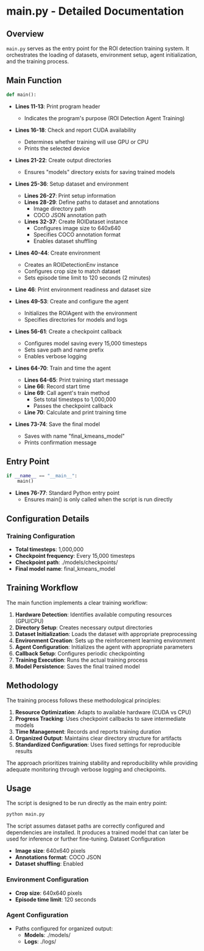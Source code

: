 # main.py - Detailed Documentation

## Overview
`main.py` serves as the entry point for the ROI detection training system. It orchestrates the loading of datasets, environment setup, agent initialization, and the training process.

## Main Function

```python
def main():
```

- **Lines 11-13**: Print program header
  - Indicates the program's purpose (ROI Detection Agent Training)

- **Lines 16-18**: Check and report CUDA availability
  - Determines whether training will use GPU or CPU
  - Prints the selected device

- **Lines 21-22**: Create output directories
  - Ensures "models" directory exists for saving trained models

- **Lines 25-36**: Setup dataset and environment
  - **Lines 26-27**: Print setup information
  - **Lines 28-29**: Define paths to dataset and annotations
    - Image directory path
    - COCO JSON annotation path
  - **Lines 32-37**: Create ROIDataset instance
    - Configures image size to 640x640
    - Specifies COCO annotation format
    - Enables dataset shuffling

- **Lines 40-44**: Create environment
  - Creates an ROIDetectionEnv instance
  - Configures crop size to match dataset
  - Sets episode time limit to 120 seconds (2 minutes)

- **Line 46**: Print environment readiness and dataset size

- **Lines 49-53**: Create and configure the agent
  - Initializes the ROIAgent with the environment
  - Specifies directories for models and logs

- **Lines 56-61**: Create a checkpoint callback
  - Configures model saving every 15,000 timesteps
  - Sets save path and name prefix
  - Enables verbose logging

- **Lines 64-70**: Train and time the agent
  - **Lines 64-65**: Print training start message
  - **Line 66**: Record start time
  - **Line 69**: Call agent's train method
    - Sets total timesteps to 1,000,000
    - Passes the checkpoint callback
  - **Line 70**: Calculate and print training time

- **Lines 73-74**: Save the final model
  - Saves with name "final_kmeans_model"
  - Prints confirmation message

## Entry Point

```python
if __name__ == "__main__":
    main()
```

- **Lines 76-77**: Standard Python entry point
  - Ensures main() is only called when the script is run directly

## Configuration Details

### Training Configuration
- **Total timesteps**: 1,000,000
- **Checkpoint frequency**: Every 15,000 timesteps
- **Checkpoint path**: ./models/checkpoints/
- **Final model name**: final_kmeans_model

## Training Workflow

The main function implements a clear training workflow:

1. **Hardware Detection**: Identifies available computing resources (GPU/CPU)
2. **Directory Setup**: Creates necessary output directories
3. **Dataset Initialization**: Loads the dataset with appropriate preprocessing
4. **Environment Creation**: Sets up the reinforcement learning environment
5. **Agent Configuration**: Initializes the agent with appropriate parameters
6. **Callback Setup**: Configures periodic checkpointing
7. **Training Execution**: Runs the actual training process
8. **Model Persistence**: Saves the final trained model

## Methodology

The training process follows these methodological principles:

1. **Resource Optimization**: Adapts to available hardware (CUDA vs CPU)
2. **Progress Tracking**: Uses checkpoint callbacks to save intermediate models
3. **Time Management**: Records and reports training duration
4. **Organized Output**: Maintains clear directory structure for artifacts
5. **Standardized Configuration**: Uses fixed settings for reproducible results

The approach prioritizes training stability and reproducibility while providing adequate monitoring through verbose logging and checkpoints.

## Usage

The script is designed to be run directly as the main entry point:

```bash
python main.py
```

The script assumes dataset paths are correctly configured and dependencies are installed. It produces a trained model that can later be used for inference or further fine-tuning. Dataset Configuration
- **Image size**: 640x640 pixels
- **Annotations format**: COCO JSON
- **Dataset shuffling**: Enabled

### Environment Configuration
- **Crop size**: 640x640 pixels
- **Episode time limit**: 120 seconds

### Agent Configuration
- Paths configured for organized output:
  - **Models**: ./models/
  - **Logs**: ./logs/

###